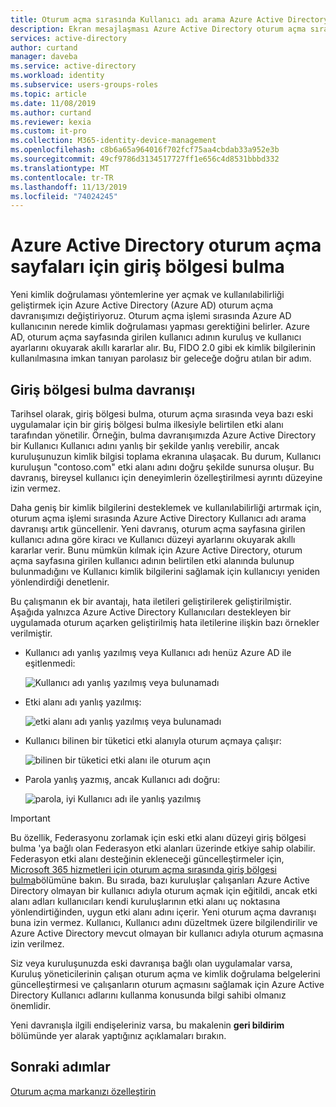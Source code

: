 ```yaml
---
title: Oturum açma sırasında Kullanıcı adı arama Azure Active Directory | Microsoft Docs
description: Ekran mesajlaşması Azure Active Directory oturum açma sırasında Kullanıcı adı aramasını yansıtır
services: active-directory
author: curtand
manager: daveba
ms.service: active-directory
ms.workload: identity
ms.subservice: users-groups-roles
ms.topic: article
ms.date: 11/08/2019
ms.author: curtand
ms.reviewer: kexia
ms.custom: it-pro
ms.collection: M365-identity-device-management
ms.openlocfilehash: c8b6a65a964016f702fcf75aa4cbdab33a952e3b
ms.sourcegitcommit: 49cf9786d3134517727ff1e656c4d8531bbbd332
ms.translationtype: MT
ms.contentlocale: tr-TR
ms.lasthandoff: 11/13/2019
ms.locfileid: "74024245"
---
```

# <a name="home-realm-discovery-for-azure-active-directory-sign-in-pages"></a>Azure Active Directory oturum açma sayfaları için giriş bölgesi bulma

Yeni kimlik doğrulaması yöntemlerine yer açmak ve kullanılabilirliği geliştirmek için Azure Active Directory (Azure AD) oturum açma davranışımızı değiştiriyoruz. Oturum açma işlemi sırasında Azure AD kullanıcının nerede kimlik doğrulaması yapması gerektiğini belirler. Azure AD, oturum açma sayfasında girilen kullanıcı adının kuruluş ve kullanıcı ayarlarını okuyarak akıllı kararlar alır. Bu, FIDO 2.0 gibi ek kimlik bilgilerinin kullanılmasına imkan tanıyan parolasız bir geleceğe doğru atılan bir adım.

## <a name="home-realm-discovery-behavior"></a>Giriş bölgesi bulma davranışı

Tarihsel olarak, giriş bölgesi bulma, oturum açma sırasında veya bazı eski uygulamalar için bir giriş bölgesi bulma ilkesiyle belirtilen etki alanı tarafından yönetilir. Örneğin, bulma davranışımızda Azure Active Directory bir Kullanıcı Kullanıcı adını yanlış bir şekilde yanlış verebilir, ancak kuruluşunuzun kimlik bilgisi toplama ekranına ulaşacak. Bu durum, Kullanıcı kuruluşun "contoso.com" etki alanı adını doğru şekilde sunursa oluşur. Bu davranış, bireysel kullanıcı için deneyimlerin özelleştirilmesi ayrıntı düzeyine izin vermez.

Daha geniş bir kimlik bilgilerini desteklemek ve kullanılabilirliği artırmak için, oturum açma işlemi sırasında Azure Active Directory Kullanıcı adı arama davranışı artık güncellenir. Yeni davranış, oturum açma sayfasına girilen kullanıcı adına göre kiracı ve Kullanıcı düzeyi ayarlarını okuyarak akıllı kararlar verir. Bunu mümkün kılmak için Azure Active Directory, oturum açma sayfasına girilen kullanıcı adının belirtilen etki alanında bulunup bulunmadığını ve Kullanıcı kimlik bilgilerini sağlamak için kullanıcıyı yeniden yönlendirdiği denetlenir.

Bu çalışmanın ek bir avantajı, hata iletileri geliştirilerek geliştirilmiştir. Aşağıda yalnızca Azure Active Directory Kullanıcıları destekleyen bir uygulamada oturum açarken geliştirilmiş hata iletilerine ilişkin bazı örnekler verilmiştir.

- Kullanıcı adı yanlış yazılmış veya Kullanıcı adı henüz Azure AD ile eşitlenmedi:
  
    ![Kullanıcı adı yanlış yazılmış veya bulunamadı](./media/signin-realm-discovery/typo-username.png)
  
- Etki alanı adı yanlış yazılmış:
  
    ![etki alanı adı yanlış yazılmış veya bulunamadı](./media/signin-realm-discovery/typo-domain.png)
  
- Kullanıcı bilinen bir tüketici etki alanıyla oturum açmaya çalışır:
  
    ![bilinen bir tüketici etki alanı ile oturum açın](./media/signin-realm-discovery/consumer-domain.png)
  
- Parola yanlış yazmış, ancak Kullanıcı adı doğru:  
  
    ![parola, iyi Kullanıcı adı ile yanlış yazılmış](./media/signin-realm-discovery/incorrect-password.png)
  
> [!IMPORTANT]
> Bu özellik, Federasyonu zorlamak için eski etki alanı düzeyi giriş bölgesi bulma 'ya bağlı olan Federasyon etki alanları üzerinde etkiye sahip olabilir. Federasyon etki alanı desteğinin ekleneceği güncelleştirmeler için, [Microsoft 365 hizmetleri için oturum açma sırasında giriş bölgesi bulma](https://azure.microsoft.com/updates/signin-hrd/)bölümüne bakın. Bu sırada, bazı kuruluşlar çalışanları Azure Active Directory olmayan bir kullanıcı adıyla oturum açmak için eğitildi, ancak etki alanı adları kullanıcıları kendi kuruluşlarının etki alanı uç noktasına yönlendirtiğinden, uygun etki alanı adını içerir. Yeni oturum açma davranışı buna izin vermez. Kullanıcı, Kullanıcı adını düzeltmek üzere bilgilendirilir ve Azure Active Directory mevcut olmayan bir kullanıcı adıyla oturum açmasına izin verilmez.
>
> Siz veya kuruluşunuzda eski davranışa bağlı olan uygulamalar varsa, Kuruluş yöneticilerinin çalışan oturum açma ve kimlik doğrulama belgelerini güncelleştirmesi ve çalışanların oturum açmasını sağlamak için Azure Active Directory Kullanıcı adlarını kullanma konusunda bilgi sahibi olmanız önemlidir.
  
Yeni davranışla ilgili endişeleriniz varsa, bu makalenin **geri bildirim** bölümünde yer alarak yaptığınız açıklamaları bırakın.  

## <a name="next-steps"></a>Sonraki adımlar

[Oturum açma markanızı özelleştirin](../fundamentals/add-custom-domain.md)
